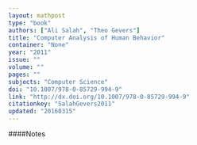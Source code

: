```yaml
---
layout: mathpost
type: "book"
authors: ["Ali Salah", "Theo Gevers"]
title: "Computer Analysis of Human Behavior"
container: "None"
year: "2011"
issue: ""
volume: ""
pages: ""
subjects: "Computer Science"
doi: "10.1007/978-0-85729-994-9"
link: "http://dx.doi.org/10.1007/978-0-85729-994-9"
citationkey: "SalahGevers2011"
updated: "20160315"
---
```


####Notes
